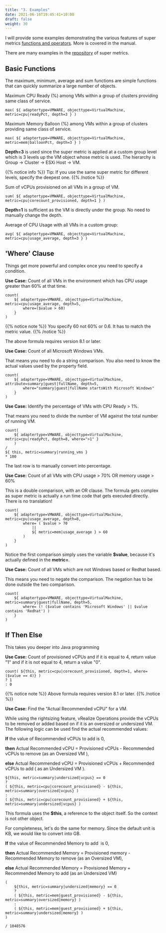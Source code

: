 ```yaml
---
title: "3. Examples"
date: 2021-06-16T19:45:41+10:00
draft: false
weight: 30
---
```


I will provide some examples demonstrating the various features of super metrics [functions and operators](https://docs.vmware.com/en/VMware-vRealize-Operations-Cloud/services/config-guide/GUID-7A557E72-0FD0-4AC9-B778-2F492C121EE9.html). More is covered in the manual.

There are many examples in the [repository](https://code.vmware.com/samples) of super metrics.

## Basic Functions

The maximum, minimum, average and sum functions are simple functions that can quickly summarize a large number of objects.

Maximum CPU Ready (%) among VMs within a group of clusters providing same class of service.

`max( ${ adaptertype=VMWARE, objecttype=VirtualMachine, metric=cpu|readyPct, depth=3 } )`

Maximum Memory Balloon (%) among VMs within a group of clusters providing same class of service.

`max( ${ adaptertype=VMWARE, objecttype=VirtualMachine, metric=mem|balloonPct, depth=3 } )`

**Depth=3** is used since the super metric is applied at a custom group level which is 3 levels up the VM object whose metric is used. The hierarchy is Group -> Cluster -> ESXi Host -> VM.

{{% notice info %}}
Tip: If you use the same super metric for different levels, specify the deepest one.
{{% /notice %}}

Sum of vCPUs provisioned on all VMs in a group of VM.

`sum( ${ adaptertype=VMWARE, objecttype=VirtualMachine, metric=cpu|corecount_provisioned, depth=1 } )`

**Depth=1** is sufficient as the VM is directly under the group. No need to manually change the depth.

Average of CPU Usage with all VMs in a custom group:

`avg( ${ adaptertype=VMWARE, objecttype=VirtualMachine, metric=cpu|usage_average, depth=3 } )`

## 'Where' Clause

Things get more powerful and complex once you need to specify a condition.

**Use Case:** Count of all VMs in the environment which has CPU usage greater than 60% at that time.

```text
count(
    ${ adaptertype=VMWARE, objecttype=VirtualMachine, metric=cpu|usage_average, depth=5,
        where=($value > 60)
    }
)
```

{{% notice note %}}
You specify 60 not 60% or 0.6. It has to match the metric value.
{{% /notice %}}

The above formula requires version 8.1 or later.

**Use Case:** Count of all Microsoft Windows VMs.

That means you need to do a string comparison. You also need to know the actual values used by the property field.

```text
count(
    ${ adaptertype=VMWARE, objecttype=VirtualMachine, attribute=summary|guest|fullName, depth=5,
        where="summary|guest|fullName startsWith Microsoft Windows"
    }
)
```

**Use Case:** Identify the percentage of VMs with CPU Ready \> 1%.

That means you need to divide the number of VM against the total number of running VM.

```text
count(
    ${ adaptertype=VMWARE, objecttype=VirtualMachine, metric=cpu|readyPct, depth=8, where=">1" }
    )
/
${ this, metric=summary|running_vms }
* 100
```

The last row is to manually convert into percentage.

**Use Case:** Count of all VMs with CPU usage \> 70% OR memory usage \> 60%

This is a double comparison, with an OR clause. The formula gets complex as super metric is actually a run time code that gets executed directly. There is no translation!

```text
count(
    ${ adaptertype=VMWARE, objecttype=VirtualMachine, metric=cpu|usage_average, depth=8,
        where= ( $value > 70
            ||
            ${ metric=mem|usage_average } > 60
        )
    }
)
```

Notice the first comparison simply uses the variable **$value**, because it's actually defined in the **metric=**.

**Use Case:** Count of all VMs which are not Windows based or Redhat based.

This means you need to negate the comparison. The negation has to be done outside the two comparison.

```text
count(
    ${ adaptertype=VMWARE, objecttype=VirtualMachine, metric=summary|guest|fullName, depth=5,
        where= (! ($value contains 'Microsoft Windows' || $value contains 'Redhat') )
    }
)
```

## If Then Else

This takes you deeper into Java programming

**Use Case:** Count of provisioned vCPUs and if it is equal to 4, return value "1" and if it is not equal to 4, return a value "0".

```text
count( ${this, metric=cpu|corecount_provisioned, depth=1, where= ($value == 4)} )
? 1
: 0
```
{{% notice note %}}
Above formula requires version 8.1 or later.
{{% /notice %}}

**Use Case:** Find the "Actual Recommended vCPU" for a VM.

While using the rightsizing feature, vRealize Operations provide the vCPUs to be removed or added based on if it is an oversized or undersized VM. The following logic can be used find the actual recommended values:

**If** the value of Recommended vCPUs to add is 0,

**then** Actual Recommended vCPU = Provisioned vCPUs - Recommended vCPUs to remove (as an Oversized VM ),

**else** Actual Recommended vCPU = Provisioned vCPUs + Recommended vCPUs to add ( as an Undersized VM ).

```text
${this, metric=summary|undersized|vcpus} == 0
?
( ${this, metric=cpu|corecount_provisioned} - ${this, metric=summary|oversized|vcpus} )
:
( ${this, metric=cpu|corecount_provisioned} + ${this, metric=summary|undersized|vcpus} )
```

This formula uses the **$this**, a reference to the object itself. So the context is not other object.

For completeness, let's do the same for memory. Since the default unit is KB, we would like to convert into GB.

**If** the value of Recommended Memory to add  is 0,

**then** Actual Recommended Memory = Provisioned memory - Recommended Memory to remove (as an Oversized VM),

**else** Actual Recommended Memory = Provisioned Memory + Recommended Memory to add (as an Undersized VM)

```text
(
    ${this, metric=summary|undersized|memory} == 0
    ?
    ( ${this, metric=mem|guest_provisioned} - ${this, metric=summary|oversized|memory} )
    :
    ( ${this, metric=mem|guest_provisioned} + ${this, metric=summary|undersized|memory} )
)

/ 1048576
```